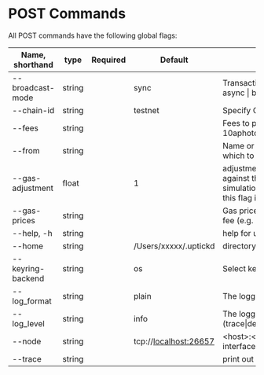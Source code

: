 # POST Commands

All POST commands have the following global flags:

<table><thead><tr><th width="205">Name, shorthand</th><th width="90">type</th><th width="66">Required</th><th width="98">Default</th><th>Description</th></tr></thead><tbody><tr><td>--broadcast-mode</td><td>string</td><td></td><td>sync</td><td>Transaction broadcasting mode (sync | async | block)</td></tr><tr><td>--chain-id</td><td>string</td><td></td><td>testnet</td><td>Specify Chain ID for sending Tx</td></tr><tr><td>--fees</td><td>string</td><td></td><td></td><td>Fees to pay along with transaction; eg: 10aphoton</td></tr><tr><td>--from</td><td>string</td><td></td><td></td><td>Name or address of private key with which to sign</td></tr><tr><td>--gas-adjustment</td><td>float</td><td></td><td>1</td><td>adjustment factor to be multiplied against the estimate returned by the tx simulation; if the gas limit is set manually this flag is ignored</td></tr><tr><td>--gas-prices</td><td>string</td><td></td><td></td><td>Gas prices to determine the transaction fee (e.g. 10aphoton)</td></tr><tr><td>--help, -h</td><td>string</td><td></td><td></td><td>help for uptickd</td></tr><tr><td>--home</td><td>string</td><td></td><td>/Users/xxxxx/.uptickd</td><td>directory for config and data</td></tr><tr><td>--keyring-backend</td><td>string</td><td></td><td>os</td><td>Select keyring's backend</td></tr><tr><td>--log_format</td><td>string</td><td></td><td>plain</td><td>The logging format (json|plain)</td></tr><tr><td>--log_level</td><td>string</td><td></td><td>info</td><td>The logging level (trace|debug|info|warn|error|fatal|panic)</td></tr><tr><td>--node</td><td>string</td><td></td><td>tcp://<a href="http://localhost:26657">localhost:26657</a></td><td>&#x3C;host>:&#x3C;port> to tendermint rpc interface for this chain</td></tr><tr><td>--trace</td><td>string</td><td></td><td></td><td>print out full stack trace on errors</td></tr></tbody></table>
